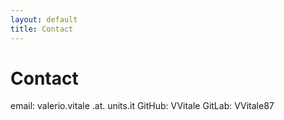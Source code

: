 ```yaml
---
layout: default
title: Contact
---
```


# Contact

email: valerio.vitale .at. units.it
GitHub: VVitale
GitLab: VVitale87

